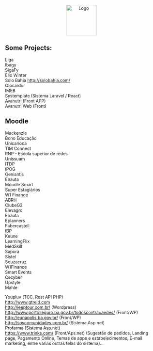 <div align="center">
  <img alt="Logo" src="https://github.com/rafaelsantanna/rafaelsantanna.github.io/blob/master/src/images/logo.png?raw=true" width="100" />
</div>

## Some Projects:
Liga  
Ibagy  
SigaFy  
Elio Winter  
Solo Bahia http://solobahia.com/  
Olocardor  
IMEB  
Systemplate (Sistema Laravel / React)  
Avanutri (Front APP)  
Avanutri Web (Front)  

## Moodle
Mackenzie  
Bono Educação  
Unicarioca  
TIM Connect  
RNP - Escola superior de redes  
Unissuam  
ITDP  
IPOG  
Geniantis  
Enauta  
Moodle Smart  
Super Estagiários  
W1 Finance  
ABRH  
ClubeG2  
Elevagro  
Enauta  
Eplanners  
Fabercastell  
IBP  
Keune  
LearningFlix  
MedSkill  
Sapura  
Sistel  
Souzacruz  
W1Finance  
Smart Events  
Cecyber  
Upstyle  
Mahle  


Youpluv (TCC, Rest API PHP)  
http://www.gtreid.com  
http://jeeptour.com.br/ (Wordpress)  
http://www.portoseguro.ba.gov.br/todoscontraoaedes/ (Front/WP)  
http://eunapolis.ba.gov.br/ (Front/WP)  
http://soscomunidades.com.br/ (Sistema Asp.net)  
Profarma (Sistema Asp.net)  
https://www.trinks.com/  (Front/Aps.net) (Sugestão de pedidos, Landing page, Pagamento Online, Temas de apps e estabelecimentos, E-mail marketing, entre várias outras telas do sistema)...  
